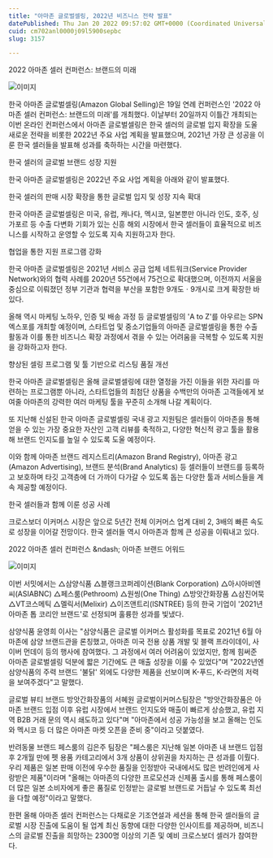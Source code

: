 ```yaml
---
title: "아마존 글로벌셀링, 2022년 비즈니스 전략 발표"
datePublished: Thu Jan 20 2022 09:57:02 GMT+0000 (Coordinated Universal Time)
cuid: cm702anl0000j09l5900sepbc
slug: 3157

---
```



2022 아마존 셀러 컨퍼런스: 브랜드의 미래

![이미지](https://cdn.hashnode.com/res/hashnode/image/upload/v1739252939888/2c1e108e-0746-4f3e-aaf6-18017b239b30.jpeg)

한국 아마존 글로벌셀링(Amazon Global Selling)은 19일 연례 컨퍼런스인 '2022 아마존 셀러 컨퍼런스: 브랜드의 미래'를 개최했다. 이날부터 20일까지 이틀간 개최되는 이번 온라인 컨퍼런스에서 아마존 글로벌셀링은 한국 셀러의 글로벌 입지 확장을 도울 새로운 전략을 비롯한 2022년 주요 사업 계획을 발표했으며, 2021년 가장 큰 성공을 이룬 한국 셀러들을 발표해 성과를 축하하는 시간을 마련했다.

한국 셀러의 글로벌 브랜드 성장 지원

한국 아마존 글로벌셀링은 2022년 주요 사업 계획을 아래와 같이 발표했다.

한국 셀러의 판매 시장 확장을 통한 글로벌 입지 및 성장 지속 확대

한국 아마존 글로벌셀링은 미국, 유럽, 캐나다, 멕시코, 일본뿐만 아니라 인도, 호주, 싱가포르 등 수출 다변화 기회가 있는 신흥 해외 시장에서 한국 셀러들이 효율적으로 비즈니스를 시작하고 운영할 수 있도록 지속 지원하고자 한다.

협업을 통한 지원 프로그램 강화

한국 아마존 글로벌셀링은 2021년 서비스 공급 업체 네트워크(Service Provider Network)와의 협력 사례를 2020년 55건에서 75건으로 확대했으며, 이전까지 서울을 중심으로 이뤄졌던 정부 기관과 협력을 부산을 포함한 9개도ㆍ9개시로 크게 확장한 바 있다.

올해 역시 마케팅 노하우, 인증 및 배송 과정 등 글로벌셀링의 'A to Z'를 아우르는 SPN 엑스포를 개최할 예정이며, 스타트업 및 중소기업들의 아마존 글로벌셀링을 통한 수출 활동과 이를 통한 비즈니스 확장 과정에서 겪을 수 있는 어려움을 극복할 수 있도록 지원을 강화하고자 한다.

향상된 셀링 프로그램 및 툴 기반으로 리스팅 품질 개선

한국 아마존 글로벌셀링은 올해 글로벌셀링에 대한 열정을 가진 이들을 위한 자리를 마련하는 프로그램뿐 아니라, 스타트업들의 최첨단 상품을 수백만의 아마존 고객들에게 보여줄 아마존의 강력한 여러 마케팅 툴을 꾸준히 소개해 나갈 계획이다.

또 지난해 신설된 한국 아마존 글로벌셀링 국내 광고 지원팀은 셀러들이 아마존을 통해 얻을 수 있는 가장 중요한 자산인 고객 리뷰를 축적하고, 다양한 혁신적 광고 툴을 활용해 브랜드 인지도를 높일 수 있도록 도울 예정이다.

이와 함께 아마존 브랜드 레지스트리(Amazon Brand Registry), 아마존 광고(Amazon Advertising), 브랜드 분석(Brand Analytics) 등 셀러들이 브랜드를 등록하고 보호하며 타깃 고객층에 더 가까이 다가갈 수 있도록 돕는 다양한 툴과 서비스들을 계속 제공할 예정이다.

한국 셀러들과 함께 이룬 성공 사례

크로스보더 이커머스 시장은 앞으로 5년간 전체 이커머스 업계 대비 2, 3배의 빠른 속도로 성장을 이어갈 전망이다. 한국 셀러들 역시 아마존과 함께 큰 성공을 이뤄내고 있다.

2022 아마존 셀러 컨퍼런스 &amp;ndash; 아마존 브랜드 어워드

![이미지](https://cdn.hashnode.com/res/hashnode/image/upload/v1739252941632/17c3076f-3891-49b6-8191-dc0eb057588f.jpeg)

이번 서밋에서는 △삼양식품 △블랭크코퍼레이션(Blank Corporation) △아시아비엔씨(ASIABNC) △페스룸(Pethroom) △원씽(One Thing) △방앗간화장품 △삼진어묵 △VT코스메틱 △멜릭서(Melixir) △이즈앤트리(ISNTREE) 등의 한국 기업이 '2021년 아마존 톱 코리안 브랜드'로 선정되며 훌륭한 성과를 빛냈다.

삼양식품 윤영희 이사는 "삼양식품은 글로벌 이커머스 활성화를 목표로 2021년 6월 아마존에 삼양 브랜드관을 론칭했고, 아마존 미국 전용 상품 개발 및 블랙 프라이데이, 사이버 먼데이 등의 행사에 참여했다. 그 과정에서 여러 어려움이 있었지만, 함께 힘써준 아마존 글로벌셀링 덕분에 짧은 기간에도 큰 매출 성장을 이룰 수 있었다"며 "2022년엔 삼양식품의 주력 브랜드 '불닭' 외에도 다양한 제품을 선보이며 K-푸드, K-라면의 저력을 보여주겠다"고 말했다.

글로벌 뷰티 브랜드 방앗간화장품의 서혜원 글로벌이커머스팀장은 "방앗간화장품은 아마존 브랜드 입점 이후 유럽 시장에서 브랜드 인지도와 매출이 빠르게 상승했고, 유럽 지역 B2B 거래 문의 역시 쇄도하고 있다"며 "아마존에서 성공 가능성을 보고 올해는 인도와 멕시코 등 더 많은 아마존 마켓 오픈을 준비 중"이라고 덧붙였다.

반려동물 브랜드 페스룸의 김은주 팀장은 "페스룸은 지난해 일본 아마존 내 브랜드 입점 후 2개월 만에 펫 용품 카테고리에서 3개 상품이 상위권을 차지하는 큰 성과를 이뤘다. 우리 제품은 일본 판매 이전에 우수한 품질을 인정받아 국내에서도 많은 반려인에게 사랑받은 제품"이라며 "올해는 아마존의 다양한 프로모션과 신제품 출시를 통해 페스룸이 더 많은 일본 소비자에게 좋은 품질로 인정받는 글로벌 브랜드로 거듭날 수 있도록 최선을 다할 예정"이라고 말했다.

한편 올해 아마존 셀러 컨퍼런스는 다채로운 기조연설과 세션을 통해 한국 셀러들의 글로벌 시장 진출에 도움이 될 업계 최신 동향에 대한 다양한 인사이트를 제공하며, 비즈니스의 글로벌 진출을 희망하는 2300명 이상의 기존 및 예비 크로스보더 셀러가 참여한다.